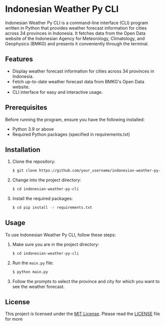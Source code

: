 # Indonesian Weather Py CLI

Indonesian Weather Py CLI is a command-line interface (CLI) program written in Python that provides weather forecast information for cities across 34 provinces in Indonesia. It fetches data from the Open Data website of the Indonesian Agency for Meteorology, Climatology, and Geophysics (BMKG) and presents it conveniently through the terminal.

## Features

- Display weather forecast information for cities across 34 provinces in Indonesia.
- Fetch up-to-date weather forecast data from BMKG's Open Data website.
- CLI interface for easy and interactive usage.

## Prerequisites

Before running the program, ensure you have the following installed:
- Python 3.9 or above
- Required Python packages (specified in requirements.txt)

## Installation

1. Clone the repository:

   ```bash
   $ git clone https://github.com/your_username/indonesian-weather-py-cli.git
   ```

2. Change into the project directory: 

   ```bash
   $ cd indonesian-weather-py-cli
   ```
3. Install the required packages: 

   ```bash
   $ cd pip install -r requirements.txt
   ```

## Usage

To use Indonesian Weather Py CLI, follow these steps:

1. Make sure you are in the project directory:

   ```bash
   $ cd indonesian-weather-py-cli
   ```

2. Run the `main.py` file:

   ```bash
   $ python main.py
   ```

3. Follow the prompts to select the province and city for which you want to see the weather forecast.

## License

This project is licensed under the [MIT License](LICENSE). Please read the [LICENSE](LICENSE) file for more 